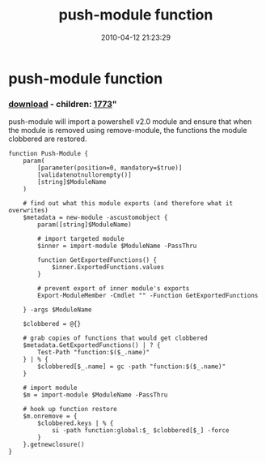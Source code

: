 ﻿---
pid:            1771
parent:         0
children:       1773
poster:         Oisin Grehan
title:          push-module function 
date:           2010-04-12 21:23:29
format:         posh
---

# push-module function 

### [download](1771.ps1) - children: [1773](1773.md)"

push-module will import a powershell v2.0 module and ensure that when the module is removed using remove-module, the functions the module clobbered are restored.	

```posh
function Push-Module {
    param(
        [parameter(position=0, mandatory=$true)]
        [validatenotnullorempty()]
        [string]$ModuleName
    )
    
    # find out what this module exports (and therefore what it overwrites)
    $metadata = new-module -ascustomobject {
        param([string]$ModuleName)
        
        # import targeted module
        $inner = import-module $ModuleName -PassThru       

        function GetExportedFunctions() {
            $inner.ExportedFunctions.values
        }
        
        # prevent export of inner module's exports
        Export-ModuleMember -Cmdlet "" -Function GetExportedFunctions
        
    } -args $ModuleName

    $clobbered = @{}
    
    # grab copies of functions that would get clobbered
    $metadata.GetExportedFunctions() | ? {
        Test-Path "function:$($_.name)"
    } | % {    
        $clobbered[$_.name] = gc -path "function:$($_.name)"
    }
        
    # import module
    $m = import-module $ModuleName -PassThru
    
    # hook up function restore
    $m.onremove = {
        $clobbered.keys | % {
            si -path function:global:$_ $clobbered[$_] -force
        }
    }.getnewclosure()
}

```
